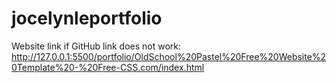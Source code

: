 # jocelynleportfolio

Website link if GitHub link does not work: http://127.0.0.1:5500/portfolio/OldSchool%20Pastel%20Free%20Website%20Template%20-%20Free-CSS.com/index.html
